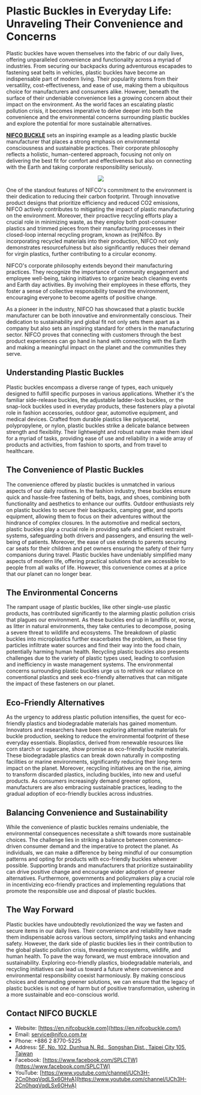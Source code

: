 # Plastic Buckles in Everyday Life: Unraveling Their Convenience and Concerns


Plastic buckles have woven themselves into the fabric of our daily lives, offering unparalleled convenience and functionality across a myriad of industries. From securing our backpacks during adventurous escapades to fastening seat belts in vehicles, plastic buckles have become an indispensable part of modern living. Their popularity stems from their versatility, cost-effectiveness, and ease of use, making them a ubiquitous choice for manufacturers and consumers alike. However, beneath the surface of their undeniable convenience lies a growing concern about their impact on the environment. As the world faces an escalating plastic pollution crisis, it becomes imperative to delve deeper into both the convenience and the environmental concerns surrounding plastic buckles and explore the potential for more sustainable alternatives.

[**NIFCO BUCKLE**](https://en.nifcobuckle.com/) sets an inspiring example as a leading plastic buckle manufacturer that places a strong emphasis on environmental consciousness and sustainable practices. Their corporate philosophy reflects a holistic, human-centered approach, focusing not only on delivering the best fit for comfort and effectiveness but also on connecting with the Earth and taking corporate responsibility seriously.

<p align="center">
  <img
      border="0"
      data-original-height="357"
      data-original-width="398"
      src="https://blogger.googleusercontent.com/img/b/R29vZ2xl/AVvXsEhhyP2Dizog4MaBsezlfLHk2l41y-NAD3YqR_YN_5yFD52gdURZRC3sSU4fj2F1ed7J3nPGkGGJqYQ91-5AWuI8WqkSHdymHTLTSdwwX7HNTX6R6VXb7yr__JJKz7bTwr8ilKBTGNrI89CeCPFd6W031TNrlyXFXvnllCYLmV2LqmpuOx03ZNC3x_xL6yMH/s1600/NIFCOBUCKLE.png"
  />
</p>

One of the standout features of NIFCO's commitment to the environment is their dedication to reducing their carbon footprint. Through innovative product designs that prioritize efficiency and reduced CO2 emissions, NIFCO actively contributes to mitigating the impact of plastic manufacturing on the environment. Moreover, their proactive recycling efforts play a crucial role in minimizing waste, as they employ both post-consumer plastics and trimmed pieces from their manufacturing processes in their closed-loop internal recycling program, known as (re)Nifco. By incorporating recycled materials into their production, NIFCO not only demonstrates resourcefulness but also significantly reduces their demand for virgin plastics, further contributing to a circular economy.

NIFCO's corporate philosophy extends beyond their manufacturing practices. They recognize the importance of community engagement and employee well-being, taking initiatives to organize beach cleaning events and Earth day activities. By involving their employees in these efforts, they foster a sense of collective responsibility toward the environment, encouraging everyone to become agents of positive change.

As a pioneer in the industry, NIFCO has showcased that a plastic buckle manufacturer can be both innovative and environmentally conscious. Their dedication to sustainability and global fit not only sets them apart as a company but also sets an inspiring standard for others in the manufacturing sector. NIFCO proves that connecting with customers through the best product experiences can go hand in hand with connecting with the Earth and making a meaningful impact on the planet and the communities they serve.

## Understanding Plastic Buckles

Plastic buckles encompass a diverse range of types, each uniquely designed to fulfill specific purposes in various applications. Whether it's the familiar side-release buckles, the adjustable ladder-lock buckles, or the snap-lock buckles used in everyday products, these fasteners play a pivotal role in fashion accessories, outdoor gear, automotive equipment, and medical devices. Crafted from durable plastics like polyacetal, polypropylene, or nylon, plastic buckles strike a delicate balance between strength and flexibility. Their lightweight and robust nature make them ideal for a myriad of tasks, providing ease of use and reliability in a wide array of products and activities, from fashion to sports, and from travel to healthcare.

## The Convenience of Plastic Buckles 

The convenience offered by plastic buckles is unmatched in various aspects of our daily routines. In the fashion industry, these buckles ensure quick and hassle-free fastening of belts, bags, and shoes, combining both functionality and aesthetics to enhance our outfits. Outdoor enthusiasts rely on plastic buckles to secure their backpacks, camping gear, and sports equipment, allowing them to focus on their adventures without the hindrance of complex closures. In the automotive and medical sectors, plastic buckles play a crucial role in providing safe and efficient restraint systems, safeguarding both drivers and passengers, and ensuring the well-being of patients. Moreover, the ease of use extends to parents securing car seats for their children and pet owners ensuring the safety of their furry companions during travel. Plastic buckles have undeniably simplified many aspects of modern life, offering practical solutions that are accessible to people from all walks of life. However, this convenience comes at a price that our planet can no longer bear.

## The Environmental Concerns 

The rampant usage of plastic buckles, like other single-use plastic products, has contributed significantly to the alarming plastic pollution crisis that plagues our environment. As these buckles end up in landfills or, worse, as litter in natural environments, they take centuries to decompose, posing a severe threat to wildlife and ecosystems. The breakdown of plastic buckles into microplastics further exacerbates the problem, as these tiny particles infiltrate water sources and find their way into the food chain, potentially harming human health. Recycling plastic buckles also presents challenges due to the variety of plastic types used, leading to confusion and inefficiency in waste management systems. The environmental concerns surrounding plastic buckles urge us to rethink our reliance on conventional plastics and seek eco-friendly alternatives that can mitigate the impact of these fasteners on our planet.

## Eco-Friendly Alternatives 

As the urgency to address plastic pollution intensifies, the quest for eco-friendly plastics and biodegradable materials has gained momentum. Innovators and researchers have been exploring alternative materials for buckle production, seeking to reduce the environmental footprint of these everyday essentials. Bioplastics, derived from renewable resources like corn starch or sugarcane, show promise as eco-friendly buckle materials. These biodegradable plastics can break down naturally in composting facilities or marine environments, significantly reducing their long-term impact on the planet. Moreover, recycling initiatives are on the rise, aiming to transform discarded plastics, including buckles, into new and useful products. As consumers increasingly demand greener options, manufacturers are also embracing sustainable practices, leading to the gradual adoption of eco-friendly buckles across industries.

## Balancing Convenience and Sustainability

While the convenience of plastic buckles remains undeniable, the environmental consequences necessitate a shift towards more sustainable choices. The challenge lies in striking a balance between convenience-driven consumer demand and the imperative to protect the planet. As individuals, we can make a difference by being mindful of our consumption patterns and opting for products with eco-friendly buckles whenever possible. Supporting brands and manufacturers that prioritize sustainability can drive positive change and encourage wider adoption of greener alternatives. Furthermore, governments and policymakers play a crucial role in incentivizing eco-friendly practices and implementing regulations that promote the responsible use and disposal of plastic buckles.

## The Way Forward

Plastic buckles have undoubtedly revolutionized the way we fasten and secure items in our daily lives. Their convenience and reliability have made them indispensable across various sectors, simplifying tasks and enhancing safety. However, the dark side of plastic buckles lies in their contribution to the global plastic pollution crisis, threatening ecosystems, wildlife, and human health. To pave the way forward, we must embrace innovation and sustainability. Exploring eco-friendly plastics, biodegradable materials, and recycling initiatives can lead us toward a future where convenience and environmental responsibility coexist harmoniously. By making conscious choices and demanding greener solutions, we can ensure that the legacy of plastic buckles is not one of harm but of positive transformation, ushering in a more sustainable and eco-conscious world.

## Contact NIFCO BUCKLE
-   Website:  [https://en.nifcobuckle.com](https://en.nifcobuckle.com/)
-   Email:  [service@nifco.com.tw](mailto:service@nifco.com.tw)
-   Phone: +886 2 8770-5225
-   Address:  [5F, No. 102, Dunhua N. Rd., Songshan Dist., Taipei City 105, Taiwan](https://goo.gl/maps/XYZ8z6hdgmimus979)
-   Facebook:  [https://www.facebook.com/SPLCTW](https://www.facebook.com/SPLCTW)
-   YouTube:  [https://www.youtube.com/channel/UCh3H-2Cn0hqqVqdLSx6OHvA](https://www.youtube.com/channel/UCh3H-2Cn0hqqVqdLSx6OHvA)
